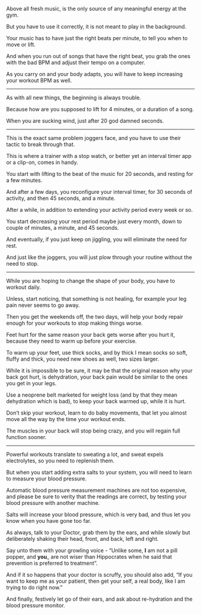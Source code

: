 Above all fresh music,
is the only source of any meaningful energy at the gym.

But you have to use it correctly,
it is not meant to play in the background.

Your music has to have just the right beats per minute,
to tell you when to move or lift.

And when you run out of songs that have the right beat,
you grab the ones with the bad BPM and adjust their tempo on a computer.

As you carry on and your body adapts,
you will have to keep increasing your workout BPM as well.

---

As with all new things,
the beginning is always trouble.

Because how are you supposed to lift for 4 minutes,
or a duration of a song.

When you are sucking wind,
just after 20 god damned seconds.

---

This is the exact same problem joggers face,
and you have to use their tactic to break through that.

This is where a trainer with a stop watch,
or better yet an interval timer app or a clip-on, comes in handy.

You start with lifting to the beat of the music for 20 seconds,
and resting for a few minutes.

And after a few days, you reconfigure your interval timer,
for 30 seconds of activity, and then 45 seconds, and a minute.

After a while,
in addition to extending your activity period every week or so.

You start decreasing your rest period maybe just every month,
down to couple of minutes, a minute, and 45 seconds.

And eventually, if you just keep on jiggling,
you will eliminate the need for rest.

And just like the joggers,
you will just plow through your routine without the need to stop.

---

While you are hoping to change the shape of your body,
you have to workout daily.

Unless, start noticing, that something is not healing,
for example your leg pain never seems to go away.

Then you get the weekends off, the two days,
will help your body repair enough for your workouts to stop making things worse.

Feet hurt for the same reason your back gets worse after you hurt it,
because they need to warm up before your exercise.

To warm up your feet, use thick socks,
and by thick I mean socks so soft, fluffy and thick, you need new shoes as well, two sizes larger.

While it is impossible to be sure, it may be that the original reason why your back got hurt,
is dehydration, your back pain would be similar to the ones you get in your legs.

Use a neoprene belt marketed for weight loss (and by that they mean dehydration which is bad),
to keep your back warmed up, while it is hurt.

Don’t skip your workout, learn to do baby movements,
that let you almost move all the way by the time your workout ends.

The muscles in your back will stop being crazy,
and you will regain full function sooner.

---

Powerful workouts translate to sweating a lot,
and sweat expels electrolytes, so you need to replenish them.

But when you start adding extra salts to your system,
you will need to learn to measure your blood pressure.

Automatic blood pressure measurement machines are not too expensive,
and please be sure to verity that the readings are correct, by testing your blood pressure with another machine.

Salts will increase your blood pressure, which is very bad,
and thus let you know when you have gone too far.

As always, talk to your Doctor, grab them by the ears,
and while slowly but deliberately shaking their head, front, and back, left and right.

Say unto them with your growling voice - “Unlike some, __I__ am not a pill popper,
and __you___ are not wiser than Hippocrates when he said that prevention is preferred to treatment”.

And if it so happens that your doctor is scruffy, you should also add,
“If you want to keep me as your patient, then get your self, a real body, like I am trying to do right now.”

And finally, festively let go of their ears,
and ask about re-hydration and the blood pressure monitor.
